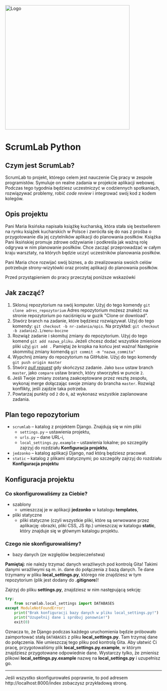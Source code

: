 <img alt="Logo" src="http://coderslab.pl/svg/logo-coderslab.svg" width="400">

# ScrumLab Python

## Czym jest ScrumLab?

ScrumLab to projekt, którego celem jest nauczenie Cię pracy w zespole programistów. Symuluje on realne zadania
w projekcie aplikacji webowej. Podczas tego tygodnia będziesz uczestniczyć w codziennych spotkaniach, rozwiązywać 
problemy, robić *code review* i integrować swój kod z kodem kolegów.

## Opis projektu

Pani Maria Iksińska napisała książkę kucharską, która stała się bestsellerem na rynku książek kucharskich w Polsce i zwróciła się do nas z prośba o przygotowanie dla jej czytelników aplikacji do planowania posiłków. Książka Pani Iksińskiej promuje zdrowe odżywianie i podkreśla jak ważną rolę odgrywa w nim planowanie posiłków. Chce zacząć przeprowadzać w całym kraju warsztaty, na których będzie uczyć uczestników planowania posiłków.

Pani Maria chce rozwijać swój biznes, a do zrealizowania swoich celów potrzebuje strony-wizytówki oraz prostej aplikacji do planowania posiłków.

Przed przystąpieniem do pracy przeczytaj poniższe wskazówki

## Jak zacząć?

1. Sklonuj repozytorium na swój komputer. Użyj do tego komendy `git clone adres_repozytorium`
Adres repozytorium możesz znaleźć na stronie repozytorium po naciśnięciu w guzik "Clone or download".
2. Stwórz branch na zadanie, które będziesz rozwiązywał. Użyj do tego komendy: `git checkout -b nr-zadania/opis`.
Na przykład: `git checkout -b zadanie2.1/menu-boczne`
3. Rozwiąż zadanie i skomituj zmiany do repozytorium. Użyj do tego komend `git add nazwa_pliku`.
Jeżeli chcesz dodać wszystkie zmienione pliki użyj `git add .` 
Pamiętaj że kropka na końcu jest ważna!
Następnie skommituj zmiany komendą `git commit -m "nazwa_commita"`
4. Wypchnij zmiany do repozytorium na GitHubie.  Użyj do tego komendy `git push origin master`
5. Stwórz [*pull request*](https://help.github.com/articles/creating-a-pull-request) gdy skończysz zadanie.
Jako `base` ustaw branch `master`, jako `compare` ustaw branch, który stworzyłeś w puncie `2`. 
6. Jeśli Twoje zmiany zostaną zaakceptowane przez resztę zespołu, wykonaj merge dołączając swoje zmiany 
do brancha `master`. Rozwiąż konflikty, jeśli zajdzie taka potrzeba. 
7. Powtarzaj punkty od `2` do `6`, aż wykonasz wszystkie zaplanowane zadania.


## Plan tego repozytorium

* `scrumlab` – katalog z projektem Django. Znajdują się w nim pliki 
  - `settings.py` – ustawienia projektu,
  - `urls.py` – dane URL-i,
  - `local_settings.py.example` – ustawienia lokalne; po szczegóły zajrzyj do rozdziału **Konfiguracja projektu**,
* `jedzonko` – katalog aplikacji Django, nad którą będziesz pracował.
* `static` – katalog z plikami statycznymi; po szczegóły zajrzyj do rozdziału **Konfiguracja projektu**

## Konfiguracja projektu

### Co skonfigurowaliśmy za Ciebie?

- szablony
  - umieszczaj je w aplikacji **jedzonko** w katalogu **templates**,
- pliki statyczne
  - pliki statyczne (czyli wszystkie pliki, które są serwowane przez aplikację: obrazki, pliki CSS, JS itp.)
  umieszczaj w katalogu **static**, który znajduje się w głównym katalogu projektu.

### Czego nie skonfigurowaliśmy?

- bazy danych (ze względów bezpieczeństwa)

**Pamiętaj:** nie należy trzymać danych wrażliwych pod kontrolą Gita! Takimi danymi wrażliwymi
są m. in. dane do połączenia z bazą danych. Te dane trzymamy w pliku **local_settings.py**,
którego nie znajdziesz w tym repozytorium (plik jest dodany do **.gitignore**)!

Zajrzyj do pliku **settings.py**, znajdziesz w nim następującą sekcję:

```python
try:
    from scrumlab.local_settings import DATABASES
except ModuleNotFoundError:
    print("Brak konfiguracji bazy danych w pliku local_settings.py!")
    print("Uzupełnij dane i spróbuj ponownie!")
    exit(0)
```

Oznacza to, że Django podczas każdego uruchomienia będzie próbowało zaimportować
stałą `DATABASES` z pliku **local_settings.py**. Tam trzymaj dane do połączenia.
Nie umieszczaj tego pliku pod kontrolą Gita. Aby ułatwić Ci pracę, przygotowaliśmy 
plik **local_settings.py.example**, w którym znajdziesz przygotowane odpowiednie dane.
Wystarczy tylko, że zmienisz plikowi **local_settings.py.example** nazwę na  **local_settings.py** 
i uzupełnisz go.

--- 

Jeśli wszystko skonfigurowałeś poprawnie, to pod adresem http://localhost:8000/index zobaczysz przykładową stronę.

